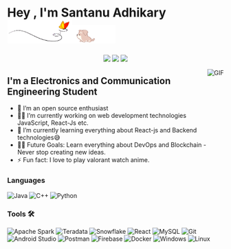 
<!--
**mikan-senpai/mikan-senpai** is a ✨ _special_ ✨ repository because its `README.md` (this file) appears on your GitHub profile.

Here are some ideas to get you started:

- 
- 🌱 I’m currently learning ...
- 👯 I’m looking to collaborate on ...
- 🤔 I’m looking for help with ...
- 💬 Ask me about ...
- 📫 How to reach me: ...
- 😄 Pronouns: ...
- ⚡ Fun fact: ...
-->
<!-- <h1 align="center">
  Hey , I'm Santanu Adhikary - aka mikan
 <img src="butterfly.gif" width=30%><img src="dog.gif" width=20%>
</h1> -->

<h1>
  Hey , I'm Santanu Adhikary
 <img src="butterfly.gif" width=30%><img src="dog.gif" width=20%>
</h1>

<p align="center">   
  <a href="https://mail.google.com/mail/u/0/#inbox?compose=CllgCJvlqGggXhLNMJLcpkPTbLTfNFqsVZtfzjwBgLRKtqWQjgdbnDcRdNhSGSVcWnBRBQGhVsq" target="_blank"><img src="https://img.shields.io/badge/Gmail-D14836?style=flat-square&logo=gmail&logoColor=white"></a>
  <a href="https://www.linkedin.com/in/santanu-adhikary-396bb017a/" target="_blank"><img src="https://img.shields.io/badge/Linkedin-%230077B5.svg?style=flat-square&logo=linkedin&logoColor=white"></a> 
  <a href="https://twitter.com/Santanu20131244"><img src="https://img.shields.io/badge/Twitter-%231DA1F2.svg?style=flat-square&logo=Twitter&logoColor=white"></a>
</p>




<img align="right" alt="GIF" height="160px" src="https://c.tenor.com/y2JXkY1pXkwAAAAC/cat-computer.gif" />

## I'm a Electronics and Communication Engineering Student  
- 🔭 I’m an open source enthusiast
- 👨‍💻 I’m currently working on web development technologies JavaScript, React-Js etc.
- 🌱 I’m currently learning everything about React-js and  Backend technologies😅
- 💪🏼 Future Goals: Learn everything about DevOps and Blockchain - Never stop creating new ideas.
- ⚡ Fun fact: I love to play valorant watch anime.





### Languages

![Java](http://img.shields.io/badge/-Java-5B4638?style=flat-square&logo=java&logoColor=ffffff)
![C++](https://img.shields.io/badge/c++-%2300599C.svg?style=flat-square&logo=c%2B%2B&logoColor=white)
![Python](http://img.shields.io/badge/-Python-3776AB?style=flat-square&logo=python&logoColor=ffffff)

### Tools 🛠 
![Apache Spark](https://img.shields.io/badge/Apache%20Spark-FDEE21?style=flat-square&logo=apachespark&logoColor=black)
![Teradata](https://img.shields.io/static/v1?style=for-the-badge&message=Teradata&color=F37440&logo=Teradata&logoColor=FFFFFF&label=)
![Snowflake](https://img.shields.io/static/v1?style=for-the-badge&message=Snowflake&color=222222&logo=Snowflake&logoColor=29B5E8&label=)
![React](https://img.shields.io/badge/-React-61DAFB?style=flat-square&logo=react&logoColor=ffffff)
![MySQL](https://img.shields.io/static/v1?style=for-the-badge&message=MySQL&color=4479A1&logo=MySQL&logoColor=FFFFFF&label=)
![Git](https://img.shields.io/badge/-Git-%23F05032?style=flat-square&logo=git&logoColor=%23ffffff)
![Android Studio](https://img.shields.io/badge/Android%20Studio-3DDC84.svg?style=flat-square&logo=android-studio&logoColor=white)
![Postman](https://img.shields.io/badge/Postman-FF6C37?style=flat-square&logo=postman&logoColor=white)
![Firebase](https://img.shields.io/badge/-Firebase-FFCA28?style=flat-square&logo=firebase&logoColor=ffffff)
![Docker](https://img.shields.io/badge/docker-%230db7ed.svg?style=flat-square&logo=docker&logoColor=white)
![Windows](http://img.shields.io/badge/-Windows-0078D6?style=flat-square&logo=windows&logoColor=ffffff)
![Linux](https://img.shields.io/badge/Linux-FCC624?style=flat-square&logo=linux&logoColor=black)
<br/>

